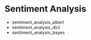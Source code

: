 # Sentiment Analysis
- sentiment_analysis_albert
- sentiment_analysis_dict
- sentiment_analysis_bayes
